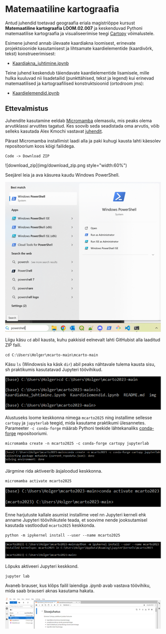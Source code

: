 # Matemaatiline kartograafia

Antud juhendid toetavad geograafia eriala magistriõppe kursust <b>Matemaatiline kartograafia LOOM.02.007</b> ja keskenduvad Pythoni matemaatilise kartograafia ja visualiseerimise teegi [Cartopy](https://scitools.org.uk/cartopy/docs/latest/) võimalustele.

Esimene juhend annab ülevaate kaardiakna loomisest, erinevate projektsioonide kasutamisest ja lihtsamate kaardielementide (kaardivõrk, tekst) konstrueerimisest:
* [Kaardiakna_juhtimine.ipynb](https://github.com/LandscapeGeoinformatics/mcarto/blob/main/Kaardiakna_juhtimine.ipynb)

Teine juhend keskendub täiendavate kaardielementide lisamisele, mille hulka kuuluvad nii lisadetailid (punkttähised, tekst ja legend) kui erinevad matemaatilised ja kartograafilised konstruktsioonid (ortodroom jms):
* [Kaardielemendid.ipynb](https://github.com/LandscapeGeoinformatics/mcarto/blob/main/Kaardielemendid.ipynb)

## Ettevalmistus

Juhendite kasutamine eeldab [Micromamba](https://mamba.readthedocs.io/en/latest/) olemasolu, mis peaks olema arvutiklassi arvutites tagatud. Kes soovib seda seadistada oma arvutis, võib selleks kasutada Alex Kmochi vastavat [juhendit](https://kodu.ut.ee/~kmoch/geopython2023/Py_00/Installing_Micromamba.html).

Pärast Micromamba installimist laadi alla ja paki kuhugi kausta lahti käesolev repositoorium koos kõigi failidega.

`Code -> Download ZIP`

![download_zip](img/download_zip.png style="width:60%")

Seejärel leia ja ava käsurea kaudu Windows PowerShell.

![powershell](img/powershell.png)

Liigu käsu `cd` abil kausta, kuhu pakkisid eelnevalt lahti GitHubist alla laaditud ZIP faili.

`cd C:\Users\Holger\mcarto-main\mcarto-main`

Käsu `ls` (Windowsis ka käsk `dir`) abil peaks nähtavale tulema kausta sisu, sh praktikumis kasutatavad Jupyteri töövihikud.

![folder](img/folder.png)

Alustuseks loome keskkonna nimega `mcarto2025` ning installime sellesse `cartopy` ja `jupyterlab` teegid, mida kasutame praktikumi ülesannetes. Parameeter `-c conda-forge` määrab Pythoni teekide lähtekanaliks [conda-forge](https://conda-forge.org/) repositooriumi.

`micromamba create -n mcarto2025 -c conda-forge cartopy jupyterlab`

![create_env](img/create_env.png)

Järgmine rida aktiveerib äsjaloodud keskkonna.

`micromamba activate mcarto2025`

![activate_env](img/activate_env.png)

Enne harjutuste kallale asumist installime veel nn Jupyteri kerneli ehk anname Jupyteri töövihikutele teada, et soovime nende jooksutamisel kasutada vastloodud `mcarto2025` keskkonda.

`python -m ipykernel install --user --name mcarto2025`

![install_kernel](img/install_kernel.png)

Lõpuks aktiveeri Jupyteri keskkond.

`jupyter lab`

Avaneb brauser, kus klõps failil laiendiga *.ipynb* avab vastava töövihiku, mida saab brauseri aknas kasutama hakata.

![browser](img/browser.png)

